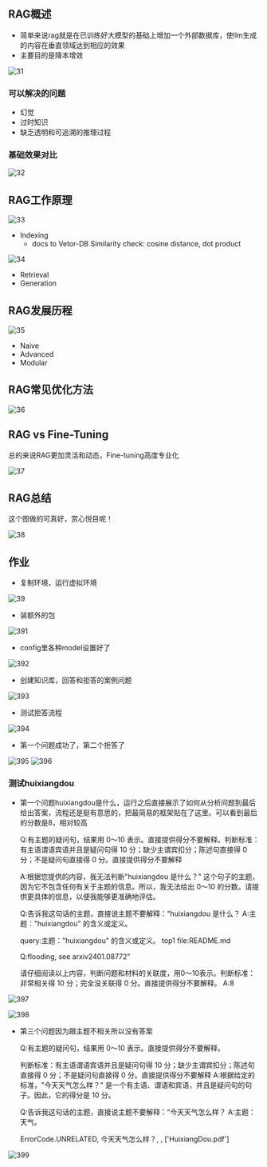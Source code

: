 ## RAG概述

- 简单来说rag就是在已训练好大模型的基础上增加一个外部数据库，使llm生成的内容在垂直领域达到相应的效果
- 主要目的是降本增效

![31](image/31.png)

### 可以解决的问题

- 幻觉
- 过时知识
- 缺乏透明和可追溯的推理过程


### 基础效果对比

![32](image/32.png)


## RAG工作原理

![33](image/33.png)

- Indexing
    - docs to Vetor-DB
    Similarity check: cosine distance, dot product

![34](image/34.png)

- Retrieval
- Generation

## RAG发展历程

![35](image/35.png)

- Naive
- Advanced
- Modular

## RAG常见优化方法

![36](image/36.png)

## RAG vs Fine-Tuning

总的来说RAG更加灵活和动态，Fine-tuning高度专业化

![37](image/37.png)

## RAG总结

这个图做的可真好，赏心悦目呢！

![38](image/38.png)


## 作业

- 复制环境，运行虚拟环境

![39](image/39.png)

- 装额外的包

![391](image/391.png)

- config里各种model设置好了

![392](image/392.png)

- 创建知识库，回答和拒答的案例问题

![393](image/393.png)

- 测试拒答流程

![394](image/394.png)

- 第一个问题成功了，第二个拒答了

![395](image/395.png)
![396](image/396.png)

### 测试huixiangdou

- 第一个问题huixiangdou是什么，运行之后直接展示了如何从分析问题到最后给出答案，流程还是挺有意思的，把最简易的框架贴在了这里。可以看到最后的分数是8，相对较高

    Q:有主题的疑问句，结果用 0～10 表示。直接提供得分不要解释。判断标准：有主语谓语宾语并且是疑问句得 10 分；缺少主谓宾扣分；陈述句直接得 0 分；不是疑问句直接得 0 分。直接提供得分不要解释
    
    A:根据您提供的内容，我无法判断"huixiangdou 是什么？" 这个句子的主题，因为它不包含任何有关于主题的信息。所以，我无法给出 0～10 的分数。请提供更具体的信息，以便我能够更准确地评估。

    Q:告诉我这句话的主题，直接说主题不要解释：“huixiangdou 是什么？ A:主题："huixiangdou" 的含义或定义。

    query:主题："huixiangdou" 的含义或定义。 top1 file:README.md

    Q:flooding, see arxiv2401.08772”

    请仔细阅读以上内容，判断问题和材料的关联度，用0～10表示。判断标准：非常相关得 10 分；完全没关联得 0 分。直接提供得分不要解释。 A:8

![397](image/397.png)

![398](image/398.png)

- 第三个问题因为跟主题不相关所以没有答案

    Q:有主题的疑问句，结果用 0～10 表示。直接提供得分不要解释。

    判断标准：有主语谓语宾语并且是疑问句得 10 分；缺少主谓宾扣分；陈述句直接得 0 分；不是疑问句直接得 0 分。直接提供得分不要解释 A:根据给定的标准，"今天天气怎么样？" 是一个有主语、谓语和宾语，并且是疑问句的句子。因此，它的得分是 10 分。

    Q:告诉我这句话的主题，直接说主题不要解释：“今天天气怎么样？ A:主题：天气。 

    ErrorCode.UNRELATED, 今天天气怎么样？, , ['HuixiangDou.pdf']

![399](image/399.png)


